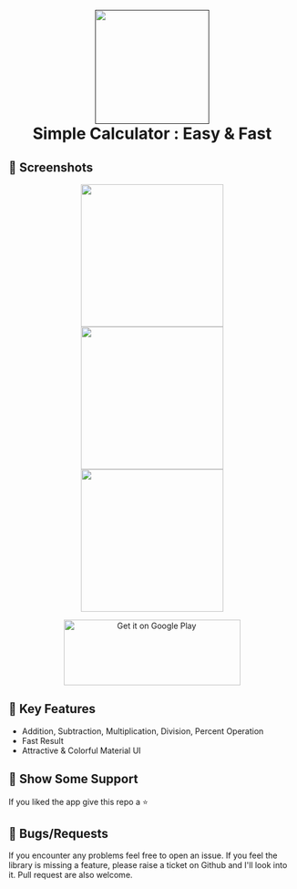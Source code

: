 <h1 align="center">
  <br>
  <a href=""><img src="https://raw.githubusercontent.com/sagarshende23/Simple_calculator_flutter/master/1.png" width="200" hspace="4"></a>
  <br>
  Simple Calculator : Easy & Fast
  <br>
</h1>

## 📱 Screenshots #

<p align="center">
  <img src="https://raw.githubusercontent.com/sagarshende23/Simple_calculator_flutter/master/2.png" width="250" hspace="4">
  <img src="https://raw.githubusercontent.com/sagarshende23/Simple_calculator_flutter/master/3.jpg" width="250" hspace="4">
  <img src="https://raw.githubusercontent.com/sagarshende23/Simple_calculator_flutter/master/4.jpg" width="250" hspace="4">
</p>
<p align="center">
 <a href='https://play.google.com/store/apps/details?id=com.alltechsavvy.calculator'><img alt='Get it on Google Play' src='https://play.google.com/intl/en_us/badges/images/generic/en_badge_web_generic.png' height=115px width=310px/></a>
</p>

## 🔑 Key Features
* Addition, Subtraction, Multiplication, Division, Percent Operation
* Fast Result
* Attractive & Colorful Material UI 


## 🤝 Show Some Support #
If you liked the app give this repo a ⭐️ 


## 🐛 Bugs/Requests #
If you encounter any problems feel free to open an issue. If you feel the library is missing a feature, please raise a ticket on Github and I'll look into it. Pull request are also welcome.
